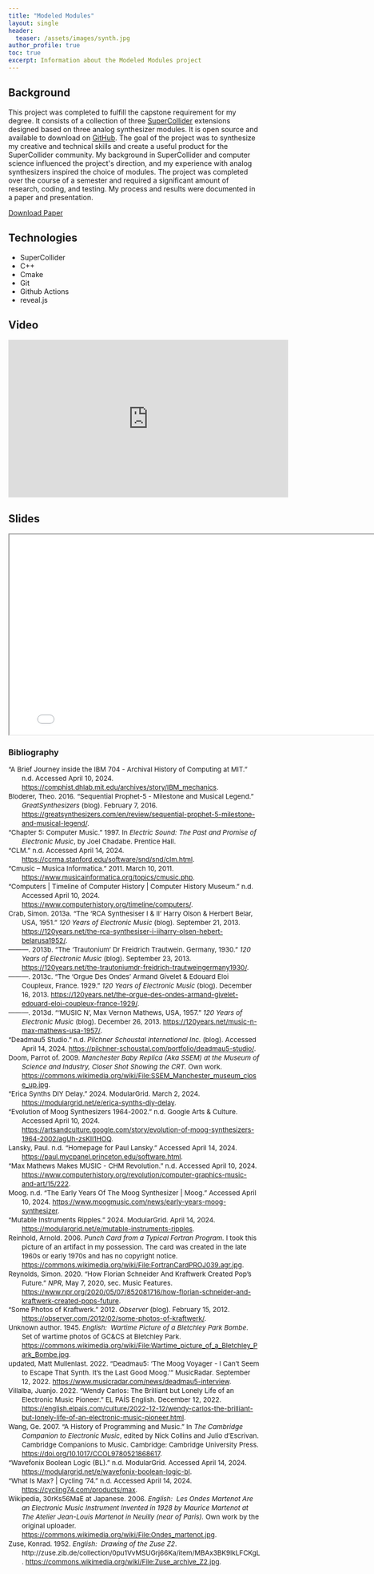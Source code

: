 ```yaml
---
title: "Modeled Modules"
layout: single
header:
  teaser: /assets/images/synth.jpg
author_profile: true
toc: true
excerpt: Information about the Modeled Modules project
---
```


## Background

This project was completed to fulfill the capstone requirement for my degree. It consists of a collection of three [SuperCollider](https://supercollider.github.io/) extensions designed based on three analog synthesizer modules. It is open source and available to download on [GitHub](https://github.com/intothebeans/sc-modeled-modules). The goal of the project was to synthesize my creative and technical skills and create a useful product for the SuperCollider community. My background in SuperCollider and computer science influenced the project's direction, and my experience with analog synthesizers inspired the choice of modules. The project was completed over the course of a semester and required a significant amount of research, coding, and testing. My process and results were documented in a paper and presentation.

<a href="/assets/Capstone.pdf" class="btn btn--primary">Download Paper</a>

## Technologies

- SuperCollider
- C++
- Cmake
- Git
- Github Actions
- reveal.js

## Video

<iframe width="560" height="315" src="https://www.youtube.com/embed/XfUUOrmPRGA?si=eQzj_tKxsKGXNGh9" title="YouTube video player" frameborder="0" allow="accelerometer; autoplay; clipboard-write; encrypted-media; gyroscope; picture-in-picture; web-share" referrerpolicy="strict-origin-when-cross-origin" allowfullscreen></iframe>

## Slides

<iframe width="800" height="400" marginheight="0" marginwidth="0" src="/presentations/modeled-modules">
<p>Browser doesn't support iFrames</p>
</iframe>

### Bibliography

<div class="csl-bib-body" style="line-height: 1.35; margin-left: 2em; text-indent:-2em; font-size: 10pt;">
    <div class="csl-entry">“A Brief Journey inside the IBM 704 - Archival History of Computing at MIT.” n.d. Accessed
      April 10, 2024. <a
        href="https://comphist.dhlab.mit.edu/archives/story/IBM_mechanics">https://comphist.dhlab.mit.edu/archives/story/IBM_mechanics</a>.
    </div>
    <span class="Z3988"
      title="url_ver=Z39.88-2004&amp;ctx_ver=Z39.88-2004&amp;rfr_id=info%3Asid%2Fzotero.org%3A2&amp;rft_val_fmt=info%3Aofi%2Ffmt%3Akev%3Amtx%3Adc&amp;rft.type=webpage&amp;rft.title=A%20Brief%20Journey%20inside%20the%20IBM%20704%20-%20Archival%20History%20of%20Computing%20at%20MIT&amp;rft.identifier=https%3A%2F%2Fcomphist.dhlab.mit.edu%2Farchives%2Fstory%2FIBM_mechanics"></span>
    <div class="csl-entry">Bloderer, Theo. 2016. “Sequential Prophet-5 - Milestone and Musical Legend.”
      <i>GreatSynthesizers</i> (blog). February 7, 2016. <a
        href="https://greatsynthesizers.com/en/review/sequential-prophet-5-milestone-and-musical-legend/">https://greatsynthesizers.com/en/review/sequential-prophet-5-milestone-and-musical-legend/</a>.
    </div>
    <span class="Z3988"
      title="url_ver=Z39.88-2004&amp;ctx_ver=Z39.88-2004&amp;rfr_id=info%3Asid%2Fzotero.org%3A2&amp;rft_val_fmt=info%3Aofi%2Ffmt%3Akev%3Amtx%3Adc&amp;rft.type=blogPost&amp;rft.title=Sequential%20Prophet-5%20-%20Milestone%20and%20Musical%20Legend&amp;rft.description=The%20Prophet-5%20is%20%E2%80%93%20along%20with%20the%20Minimoog%20%E2%80%93%20possibly%20the%20most%20timeless%20of%20the%20great%20analog%20synths.%20An%20icon%2C%20so%20to%20speak.%20It%20laid%20the%20foundation%20for%20all%20those%E2%80%A6%20Read%20More&amp;rft.identifier=https%3A%2F%2Fgreatsynthesizers.com%2Fen%2Freview%2Fsequential-prophet-5-milestone-and-musical-legend%2F&amp;rft.aufirst=Theo&amp;rft.aulast=Bloderer&amp;rft.au=Theo%20Bloderer&amp;rft.date=2016-02-07&amp;rft.language=en-US"></span>
    <div class="csl-entry">“Chapter 5: Computer Music.” 1997. In <i>Electric Sound: The Past and Promise of Electronic
        Music</i>, by Joel Chadabe. Prentice Hall.</div>
    <span class="Z3988"
      title="url_ver=Z39.88-2004&amp;ctx_ver=Z39.88-2004&amp;rfr_id=info%3Asid%2Fzotero.org%3A2&amp;rft_id=urn%3Aisbn%3A978-0-13-303231-4&amp;rft_val_fmt=info%3Aofi%2Ffmt%3Akev%3Amtx%3Abook&amp;rft.genre=bookitem&amp;rft.atitle=Chapter%205%3A%20Computer%20Music&amp;rft.publisher=Prentice%20Hall&amp;rft.au=Joel%20Chadabe&amp;rft.date=1997&amp;rft.isbn=978-0-13-303231-4&amp;rft.language=en"></span>
    <div class="csl-entry">“CLM.” n.d. Accessed April 14, 2024. <a
        href="https://ccrma.stanford.edu/software/snd/snd/clm.html">https://ccrma.stanford.edu/software/snd/snd/clm.html</a>.
    </div>
    <span class="Z3988"
      title="url_ver=Z39.88-2004&amp;ctx_ver=Z39.88-2004&amp;rfr_id=info%3Asid%2Fzotero.org%3A2&amp;rft_val_fmt=info%3Aofi%2Ffmt%3Akev%3Amtx%3Adc&amp;rft.type=webpage&amp;rft.title=CLM&amp;rft.identifier=https%3A%2F%2Fccrma.stanford.edu%2Fsoftware%2Fsnd%2Fsnd%2Fclm.html"></span>
    <div class="csl-entry">“Cmusic – Musica Informatica.” 2011. March 10, 2011. <a
        href="https://www.musicainformatica.org/topics/cmusic.php">https://www.musicainformatica.org/topics/cmusic.php</a>.
    </div>
    <span class="Z3988"
      title="url_ver=Z39.88-2004&amp;ctx_ver=Z39.88-2004&amp;rfr_id=info%3Asid%2Fzotero.org%3A2&amp;rft_val_fmt=info%3Aofi%2Ffmt%3Akev%3Amtx%3Adc&amp;rft.type=blogPost&amp;rft.title=Cmusic%20%E2%80%93%20Musica%20Informatica&amp;rft.identifier=https%3A%2F%2Fwww.musicainformatica.org%2Ftopics%2Fcmusic.php&amp;rft.date=2011-03-10&amp;rft.language=en-US"></span>
    <div class="csl-entry">“Computers | Timeline of Computer History | Computer History Museum.” n.d. Accessed April 10,
      2024. <a
        href="https://www.computerhistory.org/timeline/computers/">https://www.computerhistory.org/timeline/computers/</a>.
    </div>
    <span class="Z3988"
      title="url_ver=Z39.88-2004&amp;ctx_ver=Z39.88-2004&amp;rfr_id=info%3Asid%2Fzotero.org%3A2&amp;rft_val_fmt=info%3Aofi%2Ffmt%3Akev%3Amtx%3Adc&amp;rft.type=webpage&amp;rft.title=Computers%20%7C%20Timeline%20of%20Computer%20History%20%7C%20Computer%20History%20Museum&amp;rft.identifier=https%3A%2F%2Fwww.computerhistory.org%2Ftimeline%2Fcomputers%2F"></span>
    <div class="csl-entry">Crab, Simon. 2013a. “The ‘RCA Synthesiser I &amp; II’ Harry Olson &amp; Herbert Belar, USA,
      1951.” <i>120 Years of Electronic Music</i> (blog). September 21, 2013. <a
        href="https://120years.net/the-rca-synthesiser-i-iiharry-olsen-hebert-belarusa1952/">https://120years.net/the-rca-synthesiser-i-iiharry-olsen-hebert-belarusa1952/</a>.
    </div>
    <span class="Z3988"
      title="url_ver=Z39.88-2004&amp;ctx_ver=Z39.88-2004&amp;rfr_id=info%3Asid%2Fzotero.org%3A2&amp;rft_val_fmt=info%3Aofi%2Ffmt%3Akev%3Amtx%3Adc&amp;rft.type=blogPost&amp;rft.title=The%20%E2%80%98RCA%20Synthesiser%20I%20%26%20II%E2%80%99%20Harry%20Olson%20%26%20Herbert%20Belar%2C%20USA%2C%201951&amp;rft.description=In%20the%201950%E2%80%99s%20RCA%20was%20one%20of%20the%20largest%20entertainment%20conglomerates%20in%20the%20United%20States%3B%20business%20interests%20included%20manufacturing%20record%20players%2C%20radio%20and%20electronic%20equipment%20(military%20a%E2%80%A6&amp;rft.identifier=https%3A%2F%2F120years.net%2Fthe-rca-synthesiser-i-iiharry-olsen-hebert-belarusa1952%2F&amp;rft.aufirst=Simon&amp;rft.aulast=Crab&amp;rft.au=Simon%20Crab&amp;rft.date=2013-09-21&amp;rft.language=en-GB"></span>
    <div class="csl-entry">———. 2013b. “The ‘Trautonium’ Dr Freidrich Trautwein. Germany, 1930.” <i>120 Years of
        Electronic Music</i> (blog). September 23, 2013. <a
        href="https://120years.net/the-trautoniumdr-freidrich-trautweingermany1930/">https://120years.net/the-trautoniumdr-freidrich-trautweingermany1930/</a>.
    </div>
    <span class="Z3988"
      title="url_ver=Z39.88-2004&amp;ctx_ver=Z39.88-2004&amp;rfr_id=info%3Asid%2Fzotero.org%3A2&amp;rft_val_fmt=info%3Aofi%2Ffmt%3Akev%3Amtx%3Adc&amp;rft.type=blogPost&amp;rft.title=The%20%E2%80%98Trautonium%E2%80%99%20Dr%20Freidrich%20Trautwein.%20Germany%2C%201930&amp;rft.description=The%20Trautonium%20was%20an%20important%20electronic%20musical%20instrument%20developed%20by%20the%20electrical%20engineer%20Freidrich%20Trautwein%C2%A0in%20Germany%20in%201930.%C2%A0Trautwein%20designed%20the%20first%20version%20of%20the%20instrument%20wit%E2%80%A6&amp;rft.identifier=https%3A%2F%2F120years.net%2Fthe-trautoniumdr-freidrich-trautweingermany1930%2F&amp;rft.aufirst=Simon&amp;rft.aulast=Crab&amp;rft.au=Simon%20Crab&amp;rft.date=2013-09-23&amp;rft.language=en-GB"></span>
    <div class="csl-entry">———. 2013c. “The ‘Orgue Des Ondes’ Armand Givelet &amp; Edouard Eloi Coupleux, France. 1929.”
      <i>120 Years of Electronic Music</i> (blog). December 16, 2013. <a
        href="https://120years.net/the-orgue-des-ondes-armand-givelet-edouard-eloi-coupleux-france-1929/">https://120years.net/the-orgue-des-ondes-armand-givelet-edouard-eloi-coupleux-france-1929/</a>.
    </div>
    <span class="Z3988"
      title="url_ver=Z39.88-2004&amp;ctx_ver=Z39.88-2004&amp;rfr_id=info%3Asid%2Fzotero.org%3A2&amp;rft_val_fmt=info%3Aofi%2Ffmt%3Akev%3Amtx%3Adc&amp;rft.type=blogPost&amp;rft.title=The%20%E2%80%98Orgue%20des%20Ondes%E2%80%99%20Armand%20Givelet%20%26%20Edouard%20Eloi%20Coupleux%2C%20France.%201929&amp;rft.description=In%201929%20the%20radio%20engineer%20Armand%20Givelet%20began%20a%20long%20collaboration%20with%20the%20organ%20builder%20Edouard%20Eloi%20Coupleux%20with%20the%20ambition%20to%20build%20on%20his%20experience%20with%20the%20Clavier%20%C3%A0%20Lampe%C2%A0to%20create%20a%20p%E2%80%A6&amp;rft.identifier=https%3A%2F%2F120years.net%2Fthe-orgue-des-ondes-armand-givelet-edouard-eloi-coupleux-france-1929%2F&amp;rft.aufirst=Simon&amp;rft.aulast=Crab&amp;rft.au=Simon%20Crab&amp;rft.date=2013-12-16&amp;rft.language=en-GB"></span>
    <div class="csl-entry">———. 2013d. “‘MUSIC N’, Max Vernon Mathews, USA, 1957.” <i>120 Years of Electronic Music</i>
      (blog). December 26, 2013. <a
        href="https://120years.net/music-n-max-mathews-usa-1957/">https://120years.net/music-n-max-mathews-usa-1957/</a>.
    </div>
    <span class="Z3988"
      title="url_ver=Z39.88-2004&amp;ctx_ver=Z39.88-2004&amp;rfr_id=info%3Asid%2Fzotero.org%3A2&amp;rft_val_fmt=info%3Aofi%2Ffmt%3Akev%3Amtx%3Adc&amp;rft.type=blogPost&amp;rft.title=%E2%80%98MUSIC%20N%E2%80%99%2C%20Max%20Vernon%20Mathews%2C%20USA%2C%201957&amp;rft.description=Max%20Mathews%20was%20a%20pioneering%2C%20central%20figure%20in%20computer%20music.%20After%20studying%20engineering%20at%C2%A0California%20Institute%20of%20Technology%C2%A0and%20the%C2%A0Massachusetts%20Institute%20of%20Technology%20in%201954%20Mathews%20went%20o%E2%80%A6&amp;rft.identifier=https%3A%2F%2F120years.net%2Fmusic-n-max-mathews-usa-1957%2F&amp;rft.aufirst=Simon&amp;rft.aulast=Crab&amp;rft.au=Simon%20Crab&amp;rft.date=2013-12-26&amp;rft.language=en-GB"></span>
    <div class="csl-entry">“Deadmau5 Studio.” n.d. <i>Pilchner Schoustal International Inc.</i> (blog). Accessed April
      14, 2024. <a
        href="https://pilchner-schoustal.com/portfolio/deadmau5-studio/">https://pilchner-schoustal.com/portfolio/deadmau5-studio/</a>.
    </div>
    <span class="Z3988"
      title="url_ver=Z39.88-2004&amp;ctx_ver=Z39.88-2004&amp;rfr_id=info%3Asid%2Fzotero.org%3A2&amp;rft_val_fmt=info%3Aofi%2Ffmt%3Akev%3Amtx%3Adc&amp;rft.type=blogPost&amp;rft.title=Deadmau5%20Studio&amp;rft.identifier=https%3A%2F%2Fpilchner-schoustal.com%2Fportfolio%2Fdeadmau5-studio%2F&amp;rft.language=en-US"></span>
    <div class="csl-entry">Doom, Parrot of. 2009. <i>Manchester Baby Replica (Aka SSEM) at the Museum of Science and
        Industry, Closer Shot Showing the CRT.</i> Own work. <a
        href="https://commons.wikimedia.org/wiki/File:SSEM_Manchester_museum_close_up.jpg">https://commons.wikimedia.org/wiki/File:SSEM_Manchester_museum_close_up.jpg</a>.
    </div>
    <span class="Z3988"
      title="url_ver=Z39.88-2004&amp;ctx_ver=Z39.88-2004&amp;rfr_id=info%3Asid%2Fzotero.org%3A2&amp;rft_val_fmt=info%3Aofi%2Ffmt%3Akev%3Amtx%3Adc&amp;rft.type=artwork&amp;rft.title=Manchester%20Baby%20replica%20(aka%20SSEM)%20at%20the%20Museum%20of%20Science%20and%20Industry%2C%20closer%20shot%20showing%20the%20CRT.&amp;rft.rights=Permission%20is%20granted%20to%20copy%2C%20distribute%20and%2For%20modify%20this%20document%20under%20the%20terms%20of%20the%20GNU%20Free%20Documentation%20License%2C%20Version%201.2%20or%20any%20later%20version%20published%20by%20the%20Free%20Software%20Foundation%3B%20with%20no%20Invariant%20Sections%2C%20no%20Front-Cover%20Texts%2C%20and%20no%20Back-Cover%20Texts.%20A%20copy%20of%20the%20license%20is%20included%20in%20the%20section%20entitled%20GNU%20Free%20Documentation%20License.http%3A%2F%2Fwww.gnu.org%2Fcopyleft%2Ffdl.htmlGFDLGNU%20Free%20Documentation%20Licensetruetrue&amp;rft.identifier=https%3A%2F%2Fcommons.wikimedia.org%2Fwiki%2FFile%3ASSEM_Manchester_museum_close_up.jpg&amp;rft.aufirst=Parrot%20of&amp;rft.aulast=Doom&amp;rft.au=Parrot%20of%20Doom&amp;rft.date=2009-11-01"></span>
    <div class="csl-entry">“Erica Synths DIY Delay.” 2024. ModularGrid. March 2, 2024. <a
        href="https://modulargrid.net/e/erica-synths-diy-delay">https://modulargrid.net/e/erica-synths-diy-delay</a>.
    </div>
    <span class="Z3988"
      title="url_ver=Z39.88-2004&amp;ctx_ver=Z39.88-2004&amp;rfr_id=info%3Asid%2Fzotero.org%3A2&amp;rft_val_fmt=info%3Aofi%2Ffmt%3Akev%3Amtx%3Adc&amp;rft.type=webpage&amp;rft.title=Erica%20Synths%20DIY%20Delay&amp;rft.description=Erica%20Synths%20DIY%20Delay%20-%20Eurorack%20Module%20-%20Hi-Fi%20delay%20with%20Sync%2C%20Hold%2C%20Add%20and%20Reverse%20functions&amp;rft.identifier=https%3A%2F%2Fmodulargrid.net%2Fe%2Ferica-synths-diy-delay&amp;rft.date=2024-03-02&amp;rft.language=en"></span>
    <div class="csl-entry">“Evolution of Moog Synthesizers 1964-2002.” n.d. Google Arts &amp; Culture. Accessed April
      10, 2024. <a
        href="https://artsandculture.google.com/story/evolution-of-moog-synthesizers-1964-2002/agUh-zsKII1HOQ">https://artsandculture.google.com/story/evolution-of-moog-synthesizers-1964-2002/agUh-zsKII1HOQ</a>.
    </div>
    <span class="Z3988"
      title="url_ver=Z39.88-2004&amp;ctx_ver=Z39.88-2004&amp;rfr_id=info%3Asid%2Fzotero.org%3A2&amp;rft_val_fmt=info%3Aofi%2Ffmt%3Akev%3Amtx%3Adc&amp;rft.type=webpage&amp;rft.title=Evolution%20of%20Moog%20Synthesizers%201964-2002&amp;rft.description=A%20timeline%20tracing%20the%20evolution%20of%20Moog%20synthesizers%20from%20the%20Moog%20modular%20prototype%20to%20the%20Voyager.&amp;rft.identifier=https%3A%2F%2Fartsandculture.google.com%2Fstory%2Fevolution-of-moog-synthesizers-1964-2002%2FagUh-zsKII1HOQ&amp;rft.language=en"></span>
    <div class="csl-entry">Lansky, Paul. n.d. “Homepage for Paul Lansky.” Accessed April 14, 2024. <a
        href="https://paul.mycpanel.princeton.edu/software.html">https://paul.mycpanel.princeton.edu/software.html</a>.
    </div>
    <span class="Z3988"
      title="url_ver=Z39.88-2004&amp;ctx_ver=Z39.88-2004&amp;rfr_id=info%3Asid%2Fzotero.org%3A2&amp;rft_val_fmt=info%3Aofi%2Ffmt%3Akev%3Amtx%3Adc&amp;rft.type=webpage&amp;rft.title=Homepage%20for%20Paul%20Lansky&amp;rft.identifier=https%3A%2F%2Fpaul.mycpanel.princeton.edu%2Fsoftware.html&amp;rft.aufirst=Paul&amp;rft.aulast=Lansky&amp;rft.au=Paul%20Lansky"></span>
    <div class="csl-entry">“Max Mathews Makes MUSIC - CHM Revolution.” n.d. Accessed April 10, 2024. <a
        href="https://www.computerhistory.org/revolution/computer-graphics-music-and-art/15/222">https://www.computerhistory.org/revolution/computer-graphics-music-and-art/15/222</a>.
    </div>
    <span class="Z3988"
      title="url_ver=Z39.88-2004&amp;ctx_ver=Z39.88-2004&amp;rfr_id=info%3Asid%2Fzotero.org%3A2&amp;rft_val_fmt=info%3Aofi%2Ffmt%3Akev%3Amtx%3Adc&amp;rft.type=webpage&amp;rft.title=Max%20Mathews%20Makes%20MUSIC%20-%20CHM%20Revolution&amp;rft.identifier=https%3A%2F%2Fwww.computerhistory.org%2Frevolution%2Fcomputer-graphics-music-and-art%2F15%2F222"></span>
    <div class="csl-entry">Moog. n.d. “The Early Years Of The Moog Synthesizer | Moog.” Accessed April 10, 2024. <a
        href="https://www.moogmusic.com/news/early-years-moog-synthesizer">https://www.moogmusic.com/news/early-years-moog-synthesizer</a>.
    </div>
    <span class="Z3988"
      title="url_ver=Z39.88-2004&amp;ctx_ver=Z39.88-2004&amp;rfr_id=info%3Asid%2Fzotero.org%3A2&amp;rft_val_fmt=info%3Aofi%2Ffmt%3Akev%3Amtx%3Adc&amp;rft.type=webpage&amp;rft.title=The%20Early%20Years%20Of%20The%20Moog%20Synthesizer%20%7C%20Moog&amp;rft.identifier=https%3A%2F%2Fwww.moogmusic.com%2Fnews%2Fearly-years-moog-synthesizer&amp;rft.au=undefined"></span>
    <div class="csl-entry">“Mutable Instruments Ripples.” 2024. ModularGrid. April 14, 2024. <a
        href="https://modulargrid.net/e/mutable-instruments-ripples">https://modulargrid.net/e/mutable-instruments-ripples</a>.
    </div>
    <span class="Z3988"
      title="url_ver=Z39.88-2004&amp;ctx_ver=Z39.88-2004&amp;rfr_id=info%3Asid%2Fzotero.org%3A2&amp;rft_val_fmt=info%3Aofi%2Ffmt%3Akev%3Amtx%3Adc&amp;rft.type=webpage&amp;rft.title=Mutable%20instruments%20Ripples&amp;rft.description=Mutable%20instruments%20Ripples%20-%20Eurorack%20Module%20-%20Liquid%20filter&amp;rft.identifier=https%3A%2F%2Fmodulargrid.net%2Fe%2Fmutable-instruments-ripples&amp;rft.date=2024-04-14&amp;rft.language=en"></span>
    <div class="csl-entry">Reinhold, Arnold. 2006. <i>Punch Card from a Typical Fortran Program.</i> I took this picture
      of an artifact in my possession. The card was created in the late 1960s or early 1970s and has no copyright
      notice. <a
        href="https://commons.wikimedia.org/wiki/File:FortranCardPROJ039.agr.jpg">https://commons.wikimedia.org/wiki/File:FortranCardPROJ039.agr.jpg</a>.
    </div>
    <span class="Z3988"
      title="url_ver=Z39.88-2004&amp;ctx_ver=Z39.88-2004&amp;rfr_id=info%3Asid%2Fzotero.org%3A2&amp;rft_val_fmt=info%3Aofi%2Ffmt%3Akev%3Amtx%3Adc&amp;rft.type=artwork&amp;rft.title=Punch%20card%20from%20a%20typical%20Fortran%20program.&amp;rft.identifier=https%3A%2F%2Fcommons.wikimedia.org%2Fwiki%2FFile%3AFortranCardPROJ039.agr.jpg&amp;rft.aufirst=Arnold&amp;rft.aulast=Reinhold&amp;rft.au=Arnold%20Reinhold&amp;rft.date=2006-05-11"></span>
    <div class="csl-entry">Reynolds, Simon. 2020. “How Florian Schneider And Kraftwerk Created Pop’s Future.”
      <i>NPR</i>, May 7, 2020, sec. Music Features. <a
        href="https://www.npr.org/2020/05/07/852081716/how-florian-schneider-and-kraftwerk-created-pops-future">https://www.npr.org/2020/05/07/852081716/how-florian-schneider-and-kraftwerk-created-pops-future</a>.
    </div>
    <span class="Z3988"
      title="url_ver=Z39.88-2004&amp;ctx_ver=Z39.88-2004&amp;rfr_id=info%3Asid%2Fzotero.org%3A2&amp;rft_val_fmt=info%3Aofi%2Ffmt%3Akev%3Amtx%3Adc&amp;rft.type=newspaperArticle&amp;rft.title=How%20Florian%20Schneider%20And%20Kraftwerk%20Created%20Pop's%20Future&amp;rft.source=NPR&amp;rft.description=Florian%20Schneider%20and%20Ralf%20H%C3%BCtter%20met%20while%20studying%20piano%20and%20flute%20at%20university%20in%20Germany.%20Before%20too%20long%2C%20they'd%20redrawn%20the%20entire%20outline%20of%20pop%20music%20for%20the%20late%2020th%20century.&amp;rft.identifier=https%3A%2F%2Fwww.npr.org%2F2020%2F05%2F07%2F852081716%2Fhow-florian-schneider-and-kraftwerk-created-pops-future&amp;rft.aufirst=Simon&amp;rft.aulast=Reynolds&amp;rft.au=Simon%20Reynolds&amp;rft.date=2020-05-07&amp;rft.language=en"></span>
    <div class="csl-entry">“Some Photos of Kraftwerk.” 2012. <i>Observer</i> (blog). February 15, 2012. <a
        href="https://observer.com/2012/02/some-photos-of-kraftwerk/">https://observer.com/2012/02/some-photos-of-kraftwerk/</a>.
    </div>
    <span class="Z3988"
      title="url_ver=Z39.88-2004&amp;ctx_ver=Z39.88-2004&amp;rfr_id=info%3Asid%2Fzotero.org%3A2&amp;rft_val_fmt=info%3Aofi%2Ffmt%3Akev%3Amtx%3Adc&amp;rft.type=blogPost&amp;rft.title=Some%20Photos%20of%20Kraftwerk&amp;rft.description=Because%20honestly%2C%20why%20the%20hell%20not%3F%20These%20guys%20look%20like%20action%20figures.%20And%20they%20have%20a%20retrospective%20coming%20to%20MoMA%20in%20April%2C%20and%20it%20sounds%20awesome.%20Also%3A%20in%20a%20courageous%20act%20of%20investigative%20jou%E2%80%A6&amp;rft.identifier=https%3A%2F%2Fobserver.com%2F2012%2F02%2Fsome-photos-of-kraftwerk%2F&amp;rft.date=2012-02-15&amp;rft.language=en-US"></span>
    <div class="csl-entry">Unknown author. 1945. <i>English:&nbsp; Wartime Picture of a Bletchley Park Bombe</i>. Set of
      wartime photos of GC&amp;CS at Bletchley Park. <a
        href="https://commons.wikimedia.org/wiki/File:Wartime_picture_of_a_Bletchley_Park_Bombe.jpg">https://commons.wikimedia.org/wiki/File:Wartime_picture_of_a_Bletchley_Park_Bombe.jpg</a>.
    </div>
    <span class="Z3988"
      title="url_ver=Z39.88-2004&amp;ctx_ver=Z39.88-2004&amp;rfr_id=info%3Asid%2Fzotero.org%3A2&amp;rft_val_fmt=info%3Aofi%2Ffmt%3Akev%3Amtx%3Adc&amp;rft.type=artwork&amp;rft.title=English%3A%20%20Wartime%20picture%20of%20a%20Bletchley%20Park%20Bombe&amp;rft.rights=Public%20domain&amp;rft.identifier=https%3A%2F%2Fcommons.wikimedia.org%2Fwiki%2FFile%3AWartime_picture_of_a_Bletchley_Park_Bombe.jpg&amp;rft.au=undefined&amp;rft.date=1945"></span>
    <div class="csl-entry">updated, Matt Mullenlast. 2022. “Deadmau5: ‘The Moog Voyager - I Can’t Seem to Escape That
      Synth. It’s the Last Good Moog.’” MusicRadar. September 12, 2022. <a
        href="https://www.musicradar.com/news/deadmau5-interview">https://www.musicradar.com/news/deadmau5-interview</a>.
    </div>
    <span class="Z3988"
      title="url_ver=Z39.88-2004&amp;ctx_ver=Z39.88-2004&amp;rfr_id=info%3Asid%2Fzotero.org%3A2&amp;rft_val_fmt=info%3Aofi%2Ffmt%3Akev%3Amtx%3Adc&amp;rft.type=webpage&amp;rft.title=deadmau5%3A%20%E2%80%9CThe%20Moog%20Voyager%20-%20I%20can't%20seem%20to%20escape%20that%20synth.%20It%E2%80%99s%20the%20last%20good%20Moog%E2%80%9D&amp;rft.description=The%20mouse-headed%20king%20of%20electronic%20music%20on%20trackers%2C%20Web3%20and%20his%2030-foot%20modular%20set-up&amp;rft.identifier=https%3A%2F%2Fwww.musicradar.com%2Fnews%2Fdeadmau5-interview&amp;rft.aufirst=Matt%20Mullenlast&amp;rft.aulast=updated&amp;rft.au=Matt%20Mullenlast%20updated&amp;rft.date=2022-09-12&amp;rft.language=en"></span>
    <div class="csl-entry">Villalba, Juanjo. 2022. “Wendy Carlos: The Brilliant but Lonely Life of an Electronic Music
      Pioneer.” EL PAÍS English. December 12, 2022. <a
        href="https://english.elpais.com/culture/2022-12-12/wendy-carlos-the-brilliant-but-lonely-life-of-an-electronic-music-pioneer.html">https://english.elpais.com/culture/2022-12-12/wendy-carlos-the-brilliant-but-lonely-life-of-an-electronic-music-pioneer.html</a>.
    </div>
    <span class="Z3988"
      title="url_ver=Z39.88-2004&amp;ctx_ver=Z39.88-2004&amp;rfr_id=info%3Asid%2Fzotero.org%3A2&amp;rft_val_fmt=info%3Aofi%2Ffmt%3Akev%3Amtx%3Adc&amp;rft.type=webpage&amp;rft.title=Wendy%20Carlos%3A%20The%20brilliant%20but%20lonely%20life%20of%20an%20electronic%20music%20pioneer&amp;rft.description=The%20musician%20helped%20create%20the%20Moog%20synthesizer%20and%20composed%20groundbreaking%20albums%20and%20film%20scores%2C%20but%20lived%20in%20seclusion%20for%20almost%2010%20years%20to%20hide%20her%20gender%20reassignment&amp;rft.identifier=https%3A%2F%2Fenglish.elpais.com%2Fculture%2F2022-12-12%2Fwendy-carlos-the-brilliant-but-lonely-life-of-an-electronic-music-pioneer.html&amp;rft.aufirst=Juanjo&amp;rft.aulast=Villalba&amp;rft.au=Juanjo%20Villalba&amp;rft.date=2022-12-12&amp;rft.language=en-us"></span>
    <div class="csl-entry">Wang, Ge. 2007. “A History of Programming and Music.” In <i>The Cambridge Companion to
        Electronic Music</i>, edited by Nick Collins and Julio d’Escrivan. Cambridge Companions to Music. Cambridge:
      Cambridge University Press. <a
        href="https://doi.org/10.1017/CCOL9780521868617">https://doi.org/10.1017/CCOL9780521868617</a>.</div>
    <span class="Z3988"
      title="url_ver=Z39.88-2004&amp;ctx_ver=Z39.88-2004&amp;rfr_id=info%3Asid%2Fzotero.org%3A2&amp;rft_val_fmt=info%3Aofi%2Ffmt%3Akev%3Amtx%3Abook&amp;rft.genre=bookitem&amp;rft.atitle=A%20History%20of%20Programming%20and%20Music&amp;rft.place=Cambridge&amp;rft.publisher=Cambridge%20University%20Press&amp;rft.series=Cambridge%20Companions%20to%20Music&amp;rft.aufirst=Ge&amp;rft.aulast=Wang&amp;rft.au=Nick%20Collins&amp;rft.au=Julio%20d'Escrivan&amp;rft.au=Ge%20Wang&amp;rft.date=2007"></span>
    <div class="csl-entry">“Wavefonix Boolean Logic (BL).” n.d. ModularGrid. Accessed April 14, 2024. <a
        href="https://modulargrid.net/e/wavefonix-boolean-logic-bl">https://modulargrid.net/e/wavefonix-boolean-logic-bl</a>.
    </div>
    <span class="Z3988"
      title="url_ver=Z39.88-2004&amp;ctx_ver=Z39.88-2004&amp;rfr_id=info%3Asid%2Fzotero.org%3A2&amp;rft_val_fmt=info%3Aofi%2Ffmt%3Akev%3Amtx%3Adc&amp;rft.type=webpage&amp;rft.title=Wavefonix%20Boolean%20Logic%20(BL)&amp;rft.description=Wavefonix%20Boolean%20Logic%20(BL)%20-%20Eurorack%20Module%20-%20Boolean%20Logic%20Module%20with%20AND%2C%20OR%2C%20NAND%2C%20NOR%20and%20NOT%20Functions&amp;rft.identifier=https%3A%2F%2Fmodulargrid.net%2Fe%2Fwavefonix-boolean-logic-bl&amp;rft.language=en"></span>
    <div class="csl-entry">“What Is Max? | Cycling ’74.” n.d. Accessed April 14, 2024. <a
        href="https://cycling74.com/products/max">https://cycling74.com/products/max</a>.</div>
    <span class="Z3988"
      title="url_ver=Z39.88-2004&amp;ctx_ver=Z39.88-2004&amp;rfr_id=info%3Asid%2Fzotero.org%3A2&amp;rft_val_fmt=info%3Aofi%2Ffmt%3Akev%3Amtx%3Adc&amp;rft.type=webpage&amp;rft.title=What%20is%20Max%3F%20%7C%20Cycling%20'74&amp;rft.description=Max%20is%20an%20infinitely%20flexible%20space%20to%20create%20your%20own%20interactive%20software&amp;rft.identifier=https%3A%2F%2Fcycling74.com%2Fproducts%2Fmax"></span>
    <div class="csl-entry">Wikipedia, 30rKs56MaE at Japanese. 2006. <i>English:&nbsp; Les Ondes Martenot Are an
        Electronic Music Instrument Invented in 1928 by Maurice Martenot at The Atelier Jean-Louis Martenot in Neuilly
        (near of Paris).</i> Own work by the original uploader. <a
        href="https://commons.wikimedia.org/wiki/File:Ondes_martenot.jpg">https://commons.wikimedia.org/wiki/File:Ondes_martenot.jpg</a>.
    </div>
    <span class="Z3988"
      title="url_ver=Z39.88-2004&amp;ctx_ver=Z39.88-2004&amp;rfr_id=info%3Asid%2Fzotero.org%3A2&amp;rft_val_fmt=info%3Aofi%2Ffmt%3Akev%3Amtx%3Adc&amp;rft.type=artwork&amp;rft.title=English%3A%20%20Les%20Ondes%20Martenot%20are%20an%20electronic%20music%20instrument%20invented%20in%201928%20by%20Maurice%20Martenot%20at%20The%20Atelier%20Jean-Louis%20Martenot%20in%20Neuilly%20(near%20of%20Paris).&amp;rft.rights=Permission%20is%20granted%20to%20copy%2C%20distribute%20and%2For%20modify%20this%20document%20under%20the%20terms%20of%20the%20GNU%20Free%20Documentation%20License%2C%20Version%201.2%20or%20any%20later%20version%20published%20by%20the%20Free%20Software%20Foundation%3B%20with%20no%20Invariant%20Sections%2C%20no%20Front-Cover%20Texts%2C%20and%20no%20Back-Cover%20Texts.%20A%20copy%20of%20the%20license%20is%20included%20in%20the%20section%20entitled%20GNU%20Free%20Documentation%20License.%20Subject%20to%20disclaimers.http%3A%2F%2Fwww.gnu.org%2Fcopyleft%2Ffdl.htmlGFDLGNU%20Free%20Documentation%20Licensetruetrue&amp;rft.identifier=https%3A%2F%2Fcommons.wikimedia.org%2Fwiki%2FFile%3AOndes_martenot.jpg&amp;rft.aufirst=30rKs56MaE%20at%20Japanese&amp;rft.aulast=Wikipedia&amp;rft.au=30rKs56MaE%20at%20Japanese%20Wikipedia&amp;rft.date=2006-05-23"></span>
    <div class="csl-entry">Zuse, Konrad. 1952. <i>English:&nbsp; Drawing of the Zuse Z2</i>.
      http://zuse.zib.de/collection/0pu1VvMSUGrj66Ka/item/MBAx3BK9lkLFCKgL. <a
        href="https://commons.wikimedia.org/wiki/File:Zuse_archive_Z2.jpg">https://commons.wikimedia.org/wiki/File:Zuse_archive_Z2.jpg</a>.
    </div>
    <span class="Z3988"
      title="url_ver=Z39.88-2004&amp;ctx_ver=Z39.88-2004&amp;rfr_id=info%3Asid%2Fzotero.org%3A2&amp;rft_val_fmt=info%3Aofi%2Ffmt%3Akev%3Amtx%3Adc&amp;rft.type=artwork&amp;rft.title=English%3A%20%20Drawing%20of%20the%20Zuse%20Z2&amp;rft.rights=Public%20domain&amp;rft.identifier=https%3A%2F%2Fcommons.wikimedia.org%2Fwiki%2FFile%3AZuse_archive_Z2.jpg&amp;rft.aufirst=Konrad&amp;rft.aulast=Zuse&amp;rft.au=Konrad%20Zuse&amp;rft.date=1952"></span>
  </div>
